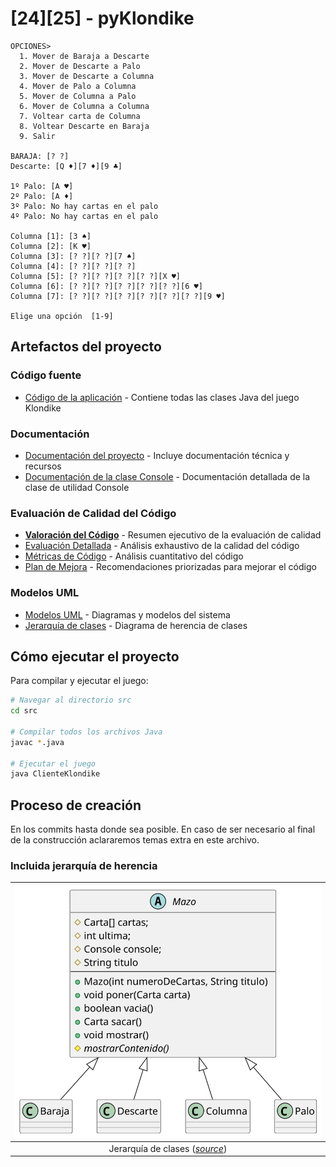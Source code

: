 # [24][25] - pyKlondike

```console
OPCIONES>
  1. Mover de Baraja a Descarte
  2. Mover de Descarte a Palo
  3. Mover de Descarte a Columna
  4. Mover de Palo a Columna
  5. Mover de Columna a Palo
  6. Mover de Columna a Columna
  7. Voltear carta de Columna
  8. Voltear Descarte en Baraja
  9. Salir

BARAJA: [? ?]
Descarte: [Q ♦️][7 ♦️][9 ♣️]

1º Palo: [A ♥️]
2º Palo: [A ♦️]
3º Palo: No hay cartas en el palo
4º Palo: No hay cartas en el palo

Columna [1]: [3 ♠️]
Columna [2]: [K ♥️]
Columna [3]: [? ?][? ?][7 ♠️]
Columna [4]: [? ?][? ?][? ?]
Columna [5]: [? ?][? ?][? ?][? ?][X ♥️]
Columna [6]: [? ?][? ?][? ?][? ?][? ?][6 ♥️]
Columna [7]: [? ?][? ?][? ?][? ?][? ?][? ?][9 ♥️]

Elige una opción  [1-9]
```

## Artefactos del proyecto

### Código fuente
- [Código de la aplicación](/src) - Contiene todas las clases Java del juego Klondike

### Documentación
- [Documentación del proyecto](/docs) - Incluye documentación técnica y recursos
- [Documentación de la clase Console](/docs/Console.md) - Documentación detallada de la clase de utilidad Console

### Evaluación de Calidad del Código
- [**Valoración del Código**](/docs/VALORACION_CODIGO.md) - Resumen ejecutivo de la evaluación de calidad
- [Evaluación Detallada](/docs/EVALUACION_CALIDAD_CODIGO.md) - Análisis exhaustivo de la calidad del código
- [Métricas de Código](/docs/METRICAS_CODIGO.md) - Análisis cuantitativo del código
- [Plan de Mejora](/docs/PLAN_MEJORA.md) - Recomendaciones priorizadas para mejorar el código

### Modelos UML
- [Modelos UML](/modelosUML) - Diagramas y modelos del sistema
- [Jerarquía de clases](/modelosUML/jerarquia.puml) - Diagrama de herencia de clases

## Cómo ejecutar el proyecto

Para compilar y ejecutar el juego:

```bash
# Navegar al directorio src
cd src

# Compilar todos los archivos Java
javac *.java

# Ejecutar el juego
java ClienteKlondike
```

## Proceso de creación

En los commits hasta donde sea posible. En caso de ser necesario al final de la construcción aclararemos temas extra en este archivo.

### Incluida jerarquía de herencia

<div align=center>

|![](/docs/images/jerarquia.svg)
|:-:
|Jerarquía de clases ([*source*](/modelosUML/jerarquia.puml))

</div>

